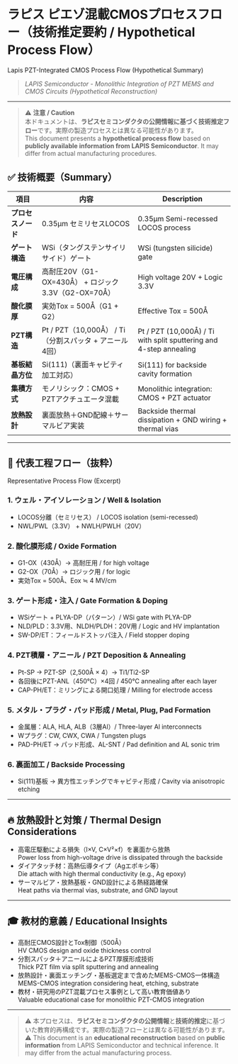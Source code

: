 # ラピス ピエゾ混載CMOSプロセスフロー（技術推定要約 / Hypothetical Process Flow）  
Lapis PZT-Integrated CMOS Process Flow (Hypothetical Summary)

> *LAPIS Semiconductor - Monolithic Integration of PZT MEMS and CMOS Circuits (Hypothetical Reconstruction)*

---

> ⚠️ **注意 / Caution**  
> 本ドキュメントは、**ラピスセミコンダクタの公開情報に基づく技術推定フロー**です。実際の製造プロセスとは異なる可能性があります。  
> This document presents a **hypothetical process flow** based on **publicly available information from LAPIS Semiconductor**. It may differ from actual manufacturing procedures.



## ✅ 技術概要（Summary）

| 項目 | 内容 | Description |
|------|------|-------------|
| **プロセスノード** | 0.35μm セミリセスLOCOS | 0.35μm Semi-recessed LOCOS process |
| **ゲート構造** | WSi（タングステンサイリサイド）ゲート | WSi (tungsten silicide) gate |
| **電圧構成** | 高耐圧20V（G1-OX=430Å） + ロジック3.3V（G2-OX=70Å） | High voltage 20V + Logic 3.3V |
| **酸化膜厚** | 実効Tox = 500Å（G1 + G2） | Effective Tox = 500Å |
| **PZT構造** | Pt / PZT（10,000Å） / Ti（分割スパッタ + アニール4回） | Pt / PZT (10,000Å) / Ti with split sputtering and 4-step annealing |
| **基板結晶方位** | Si(111)（裏面キャビティ加工対応） | Si(111) for backside cavity formation |
| **集積方式** | モノリシック：CMOS + PZTアクチュエータ混載 | Monolithic integration: CMOS + PZT actuator |
| **放熱設計** | 裏面放熱＋GND配線＋サーマルビア実装 | Backside thermal dissipation + GND wiring + thermal vias |

---

## 🧩 代表工程フロー（抜粋）  
Representative Process Flow (Excerpt)

### 1. ウェル・アイソレーション / Well & Isolation
- LOCOS分離（セミリセス） / LOCOS isolation (semi-recessed)
- NWL/PWL（3.3V） + NWLH/PWLH（20V）

### 2. 酸化膜形成 / Oxide Formation
- G1-OX（430Å）→ 高耐圧用 / for high voltage
- G2-OX（70Å）→ ロジック用 / for logic
- 実効Tox = 500Å、Eox ≒ 4 MV/cm

### 3. ゲート形成・注入 / Gate Formation & Doping
- WSiゲート + PLYA-DP（パターン）/ WSi gate with PLYA-DP
- NLD/PLD：3.3V用、NLDH/PLDH：20V用 / Logic and HV implantation
- SW-DP/ET：フィールドストッパ注入 / Field stopper doping

### 4. PZT積層・アニール / PZT Deposition & Annealing
- Pt-SP → PZT-SP（2,500Å × 4）→ Ti1/Ti2-SP
- 各回後にPZT-ANL（450℃）×4回 / 450℃ annealing after each layer
- CAP-PH/ET：ミリングによる開口処理 / Milling for electrode access

### 5. メタル・プラグ・パッド形成 / Metal, Plug, Pad Formation
- 金属層：ALA, HLA, ALB（3層Al）/ Three-layer Al interconnects
- Wプラグ：CW, CWX, CWA / Tungsten plugs
- PAD-PH/ET → パッド形成、AL-SNT / Pad definition and AL sonic trim

### 6. 裏面加工 / Backside Processing
- Si(111)基板 → 異方性エッチングでキャビティ形成 / Cavity via anisotropic etching

---

## 🔥 放熱設計と対策 / Thermal Design Considerations

- 高電圧駆動による損失（I×V, C×V²×f）を裏面から放熱  
  Power loss from high-voltage drive is dissipated through the backside
- ダイアタッチ材：高熱伝導タイプ（Agエポキシ等）  
  Die attach with high thermal conductivity (e.g., Ag epoxy)
- サーマルビア・放熱基板・GND設計による熱経路確保  
  Heat paths via thermal vias, substrate, and GND layout

---

## 🎓 教材的意義 / Educational Insights

- 高耐圧CMOS設計とTox制御（500Å）  
  HV CMOS design and oxide thickness control
- 分割スパッタ＋アニールによるPZT厚膜形成技術  
  Thick PZT film via split sputtering and annealing
- 放熱設計・裏面エッチング・基板選定まで含めたMEMS-CMOS一体構造  
  MEMS-CMOS integration considering heat, etching, substrate
- 教材・研究用のPZT混載プロセス事例として高い教育価値あり  
  Valuable educational case for monolithic PZT-CMOS integration

---

> ⚠ 本プロセスは、**ラピスセミコンダクタの公開情報**と**技術的推定**に基づいた教育的再構成です。実際の製造フローとは異なる可能性があります。  
> ⚠ This document is an **educational reconstruction** based on **public information** from LAPIS Semiconductor and technical inference. It may differ from the actual manufacturing process.
